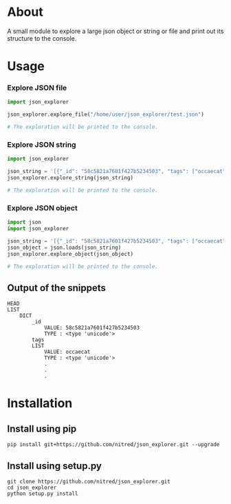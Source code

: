 # About
A small module to explore a large json object or string or file and print out its structure to the console.

# Usage
### Explore JSON file
```python
import json_explorer

json_explorer.explore_file("/home/user/json_explorer/test.json")

# The exploration will be printed to the console.
```

### Explore JSON string
```python
import json_explorer

json_string = '[{"_id": "58c5821a7601f427b5234503", "tags": ["occaecat", "cillum"]}]'
json_explorer.explore_string(json_string)

# The exploration will be printed to the console.
```

### Explore JSON object
```python
import json
import json_explorer

json_string = '[{"_id": "58c5821a7601f427b5234503", "tags": ["occaecat", "cillum"]}]'
json_object = json.loads(json_string)
json_explorer.explore_object(json_object)

# The exploration will be printed to the console.
```

## Output of the snippets
```
HEAD
LIST
	DICT
		_id
			VALUE: 58c5821a7601f427b5234503
			TYPE : <type 'unicode'>
		tags
		LIST
			VALUE: occaecat
			TYPE : <type 'unicode'>
			.
			.
			.
```

# Installation
## Install using pip
`pip install git+https://github.com/nitred/json_explorer.git --upgrade`

## Install using setup.py
```
git clone https://github.com/nitred/json_explorer.git
cd json_explorer
python setup.py install
```
